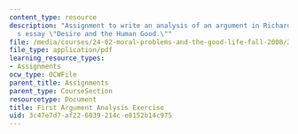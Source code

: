 ```yaml
---
content_type: resource
description: "Assignment to write an analysis of an argument in Richard Kraut\u2019\
  s essay \"Desire and the Human Good.\""
file: /media/courses/24-02-moral-problems-and-the-good-life-fall-2008/3c47e7d7af226039214ce8152b14c975_assn_1.pdf
file_type: application/pdf
learning_resource_types:
- Assignments
ocw_type: OCWFile
parent_title: Assignments
parent_type: CourseSection
resourcetype: Document
title: First Argument Analysis Exercise
uid: 3c47e7d7-af22-6039-214c-e8152b14c975
---
```


